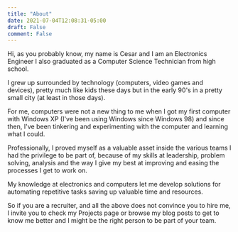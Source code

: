 ```yaml
---
title: "About"
date: 2021-07-04T12:08:31-05:00
draft: False
comment: False
---
```


Hi, as you probably know, my name is Cesar and I am an Electronics Engineer I also graduated as a Computer Science Technician from high school.

I grew up surrounded by technology (computers, video games and devices), pretty much like kids these days but in the early 90's in a pretty small city (at least in those days).

For me, computers were not a new thing to me when I got my first computer with Windows XP (I've been using Windows since Windows 98) and since then, I've been tinkering and experimenting with the computer and learning what I could.

Professionally, I proved myself as a valuable asset inside the various teams I had the privilege to be part of, because of my skills at leadership, problem solving, analysis and the way I give my best at improving and easing the processes I get to work on.

My knowledge at electronics and computers let me develop solutions for automating repetitive tasks saving up valuable time and resources.

So if you are a recruiter, and all the above does not convince you to hire me, I invite you to check my Projects page or browse my blog posts to get to know me better and I might be the right person to be part of your team.